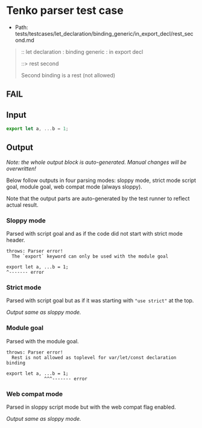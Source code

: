 # Tenko parser test case

- Path: tests/testcases/let_declaration/binding_generic/in_export_decl/rest_second.md

> :: let declaration : binding generic : in export decl
>
> ::> rest second
>
> Second binding is a rest (not allowed)
>
> 

## FAIL

## Input

`````js
export let a, ...b = 1;
`````

## Output

_Note: the whole output block is auto-generated. Manual changes will be overwritten!_

Below follow outputs in four parsing modes: sloppy mode, strict mode script goal, module goal, web compat mode (always sloppy).

Note that the output parts are auto-generated by the test runner to reflect actual result.

### Sloppy mode

Parsed with script goal and as if the code did not start with strict mode header.

`````
throws: Parser error!
  The `export` keyword can only be used with the module goal

export let a, ...b = 1;
^------- error
`````

### Strict mode

Parsed with script goal but as if it was starting with `"use strict"` at the top.

_Output same as sloppy mode._

### Module goal

Parsed with the module goal.

`````
throws: Parser error!
  Rest is not allowed as toplevel for var/let/const declaration binding

export let a, ...b = 1;
              ^^^------- error
`````


### Web compat mode

Parsed in sloppy script mode but with the web compat flag enabled.

_Output same as sloppy mode._
